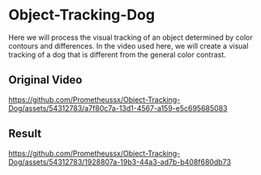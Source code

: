 # Object-Tracking-Dog
Here we will process the visual tracking of an object determined by color contours and differences. In the video used here, we will create a visual tracking of a dog that is different from the general color contrast.

## Original Video
https://github.com/Prometheussx/Object-Tracking-Dog/assets/54312783/a7f80c7a-13d1-4567-a159-e5c695685083

## Result



https://github.com/Prometheussx/Object-Tracking-Dog/assets/54312783/1928807a-19b3-44a3-ad7b-b408f680db73




